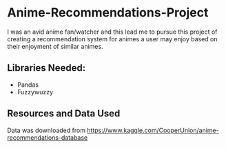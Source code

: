# Anime-Recommendations-Project
I was an avid anime fan/watcher and this lead me to pursue this project of creating a recommendation system for animes a user may enjoy based on their enjoyment of similar animes.

## Libraries Needed:
- Pandas
- Fuzzywuzzy

## Resources and Data Used
Data was downloaded from https://www.kaggle.com/CooperUnion/anime-recommendations-database
